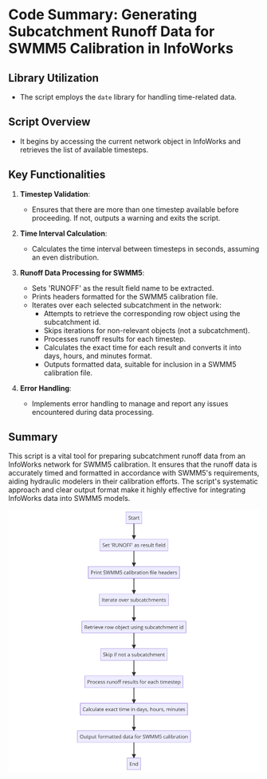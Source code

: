 
# Code Summary: Generating Subcatchment Runoff Data for SWMM5 Calibration in InfoWorks

## Library Utilization
- The script employs the `date` library for handling time-related data.

## Script Overview
- It begins by accessing the current network object in InfoWorks and retrieves the list of available timesteps.

## Key Functionalities
1. **Timestep Validation**:
   - Ensures that there are more than one timestep available before proceeding. If not, outputs a warning and exits the script.

2. **Time Interval Calculation**:
   - Calculates the time interval between timesteps in seconds, assuming an even distribution.

3. **Runoff Data Processing for SWMM5**:
   - Sets 'RUNOFF' as the result field name to be extracted.
   - Prints headers formatted for the SWMM5 calibration file.
   - Iterates over each selected subcatchment in the network:
     - Attempts to retrieve the corresponding row object using the subcatchment id.
     - Skips iterations for non-relevant objects (not a subcatchment).
     - Processes runoff results for each timestep.
     - Calculates the exact time for each result and converts it into days, hours, and minutes format.
     - Outputs formatted data, suitable for inclusion in a SWMM5 calibration file.

4. **Error Handling**:
   - Implements error handling to manage and report any issues encountered during data processing.

## Summary
This script is a vital tool for preparing subcatchment runoff data from an InfoWorks network for SWMM5 calibration. It ensures that the runoff data is accurately timed and formatted in accordance with SWMM5's requirements, aiding hydraulic modelers in their calibration efforts. The script's systematic approach and clear output format make it highly effective for integrating InfoWorks data into SWMM5 models.


![Alt text](diagram.png)
